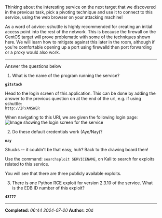 Thinking about the interesting service on the next target that we discovered in the previous task, pick a pivoting technique and use it to connect to this service, using the web browser on your attacking machine! 

As a word of advice: sshuttle is highly recommended for creating an initial access point into the rest of the network. This is because the firewall on the CentOS target will prove problematic with some of the techniques shown here. We will learn how to mitigate against this later in the room, although if you're comfortable opening up a port using firewalld then port forwarding or a proxy would also work.

---

Answer the questions below

1. What is the name of the program running the service?  

**`gitstack`**

Head to the login screen of this application. This can be done by adding the answer to the previous question on at the end of the url, e.g. if using sshuttle:  
`http://IP/ANSWER`  

When navigating to this URI, we are given the following login page:  
![Image showing the login screen for the service](https://assets.tryhackme.com/additional/wreath-network/409f76a17496.png)  

2. Do these default credentials work (Aye/Nay)?  

**`nay`**

Shucks -- it couldn't be that easy, huh? Back to the drawing board then!

Use the command: `searchsploit SERVICENAME`, on Kali to search for exploits related to this service.  

You will see that there are three publicly available exploits.

3. There is one Python RCE exploit for version 2.3.10 of the service. What is the EDB ID number of this exploit?

**`43777`**

---

**Completed:** _06:44 2024-07-20_
**Author:** z0d

